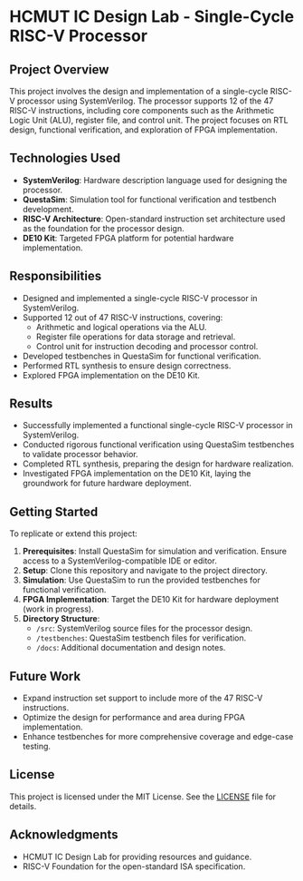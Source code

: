 
# HCMUT IC Design Lab - Single-Cycle RISC-V Processor

## Project Overview
This project involves the design and implementation of a single-cycle RISC-V processor using SystemVerilog. The processor supports 12 of the 47 RISC-V instructions, including core components such as the Arithmetic Logic Unit (ALU), register file, and control unit. The project focuses on RTL design, functional verification, and exploration of FPGA implementation.

## Technologies Used
- **SystemVerilog**: Hardware description language used for designing the processor.
- **QuestaSim**: Simulation tool for functional verification and testbench development.
- **RISC-V Architecture**: Open-standard instruction set architecture used as the foundation for the processor design.
- **DE10 Kit**: Targeted FPGA platform for potential hardware implementation.

## Responsibilities
- Designed and implemented a single-cycle RISC-V processor in SystemVerilog.
- Supported 12 out of 47 RISC-V instructions, covering:
  - Arithmetic and logical operations via the ALU.
  - Register file operations for data storage and retrieval.
  - Control unit for instruction decoding and processor control.
- Developed testbenches in QuestaSim for functional verification.
- Performed RTL synthesis to ensure design correctness.
- Explored FPGA implementation on the DE10 Kit.

## Results
- Successfully implemented a functional single-cycle RISC-V processor in SystemVerilog.
- Conducted rigorous functional verification using QuestaSim testbenches to validate processor behavior.
- Completed RTL synthesis, preparing the design for hardware realization.
- Investigated FPGA implementation on the DE10 Kit, laying the groundwork for future hardware deployment.

## Getting Started
To replicate or extend this project:
1. **Prerequisites**: Install QuestaSim for simulation and verification. Ensure access to a SystemVerilog-compatible IDE or editor.
2. **Setup**: Clone this repository and navigate to the project directory.
3. **Simulation**: Use QuestaSim to run the provided testbenches for functional verification.
4. **FPGA Implementation**: Target the DE10 Kit for hardware deployment (work in progress).
5. **Directory Structure**:
   - `/src`: SystemVerilog source files for the processor design.
   - `/testbenches`: QuestaSim testbench files for verification.
   - `/docs`: Additional documentation and design notes.

## Future Work
- Expand instruction set support to include more of the 47 RISC-V instructions.
- Optimize the design for performance and area during FPGA implementation.
- Enhance testbenches for more comprehensive coverage and edge-case testing.

## License
This project is licensed under the MIT License. See the [LICENSE](LICENSE) file for details.

## Acknowledgments
- HCMUT IC Design Lab for providing resources and guidance.
- RISC-V Foundation for the open-standard ISA specification.
